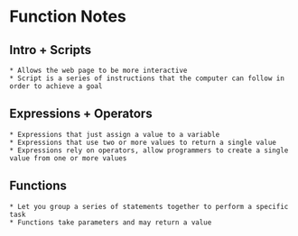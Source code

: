 # Function Notes

## Intro + Scripts
    * Allows the web page to be more interactive
    * Script is a series of instructions that the computer can follow in order to achieve a goal

## Expressions + Operators
    * Expressions that just assign a value to a variable
    * Expressions that use two or more values to return a single value
    * Expressions rely on operators, allow programmers to create a single value from one or more values

## Functions
    * Let you group a series of statements together to perform a specific task
    * Functions take parameters and may return a value
    